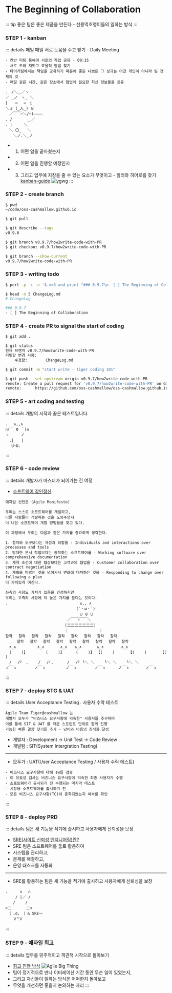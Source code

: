 # The Beginning of Collaboration

::: tip
좋은 팀은 좋은 제품을 만든다 - 선릉역호랭이들의 일하는 방식
:::

### STEP 1 - kanban
::: details 매일 매일 서로 도움을 주고 받기 - Daily Meeting
```
- 칸반 미팅 통해여 서로의 작업 공유 - 09:15
- 서로 도와 재밋고 효율적 방법 찾기
- 타이거팀에서는 책임을 공유하기 때문에 좋든 나쁘든 그 성과는 어떤 개인이 아니라 팀 전체의 것
- 매일 같은 시간, 같은 장소에서 협업에 필요한 최신 정보들을 공유

.　/＼＿／ヽ
／ _ノ　ヽ_ ＼
|　　━　 ━　i
＼ミ (_人_) 彡
　／￣￣⌒＼/⌒)――――
. /　　　　＿／　
. |　　　＼
　＼ 〇_　 ＼
　　＼ノ.＼_ノ

```
- 1. 어떤 일을 끝마쳤는지
- 2. 어떤 일을 진행할 예정인지
- 3. 그리고 업무에 지장을 줄 수 있는 요소가 무엇이고 - 힐러와 히어로를 찾기
[kanban-guide](https://kanban.university/kanban-guide/#download)
![ygwg](https://i0.wp.com/congruentagile.com/wp-content/uploads/2021/11/%E1%84%8F%E1%85%A1%E1%86%AB%E1%84%87%E1%85%A1%E1%86%AB-%E1%84%86%E1%85%A1%E1%86%AB%E1%84%92%E1%85%AA.png?resize=1024%2C777&ssl=1)
:::

### STEP 2 - create branch
``` bash
$ pwd
~/code/oss-cashmallow.github.io

$ git pull

$ git describe --tags
v0.9.6

$ git branch v0.9.7/how2write-code-with-PR
$ git checkout v0.9.7/how2write-code-with-PR

$ git branch --show-current
v0.9.7/how2write-code-with-PR
```

### STEP 3 - writing todo
``` bash
$ perl -p -i -e '$.==3 and print "### 0.9.7\n- [ ] The Beginning of Collaboration\n\n"' ChangeLog.md

$ head -n 5 ChangeLog.md
# ChangeLog

### 0.9.7
- [ ] The Beginning of Collaboration
```

### STEP 4 - create PR to signal the start of coding
``` bash
$ git add .

$ git status
현재 브랜치 v0.9.7/how2write-code-with-PR
커밋할 변경 사항:
	수정함:        ChangeLog.md

$ git commit -m "start write - tiger coding 101"

$ git push --set-upstream origin v0.9.7/how2write-code-with-PR
remote: Create a pull request for 'v0.9.7/how2write-code-with-PR' on GitHub by visiting:
remote:      https://github.com/oss-cashmallow/oss-cashmallow.github.io/pull/new/v0.9.7/how2write-code-with-PR
```

### STEP 5 - art coding and testing
::: details 개발의 시작과 끝은 테스트입니다.
```
.　 ∧,,∧
∩(＾ 0 ＾)∩
ヽ　　　ノ
　.|　　|
　 U⌒U.
```
:::

### STEP 6 - code review
::: details 개발자가 마스터가 되어가는 긴 여정
- [소프트웨어 장인정신](http://guruble.com/%EC%86%8C%ED%94%84%ED%8A%B8%EC%9B%A8%EC%96%B4-%EC%9E%A5%EC%9D%B8%EC%A0%95%EC%8B%A0software-craftsmanship/)
```
애자일 선언문 (Agile Manifesto)

우리는 스스로 소프트웨어를 개발하고, 
다른 사람들이 개발하는 것을 도와주면서
더 나은 소프트웨어 개발 방법들을 찾고 있다.

이 과정에서 우리는 다음과 같은 가치를 중요하게 생각한다.

1. 절차와 도구보다는 개성과 화합을 - Individuals and interactions over processes and tools
2. 방대한 문서 작업보다는 동작하는 소프트웨어를 - Working software over comprehensive documentation
3. 계약 조건에 대한 협상보다는 고객과의 협업을 - Customer collaboration over contract negotiation
4. 계획을 따르는 것을 넘어서서 변화에 대처하는 것을 - Responding to change over following a plan
더 가치있게 여긴다.

좌측의 사항도 가치가 있음을 인정하지만
우리는 우측의 사항에 더 높은 가치를 둔다는 것이다.
.　　　　　　　　　　　　　　　　　　　∧,, ∧
　　　　　　　　　　　　　　　　　　 (`・ω・´)
　　　 　　　　　　　　　　　　 　 　 Ｕ θ Ｕ
　　　　 　　　　　　　　　　　 ／￣￣Ⅰ￣￣＼
　　　　　 　　　　　　　　　　|二二二二二二二|
　　　　　　　　　　　　　　 　｜　　　　　　　　｜
찰칵 　찰칵 　찰칵 　찰칵 　찰칵 　찰칵 　찰칵 　찰칵 　찰칵
　　　찰칵 　찰칵 　찰칵 　찰칵 　찰칵 　찰칵 　찰칵 　찰칵 　찰칵
　∧_∧　　　 　　∧_∧ 　　　 ∧_∧　　∧_∧　　　　∧_∧　　　　 ∧_∧
　(　　 )】 　 　 　(　　 )】　　　 (　　 )】 【(　　 )　　　 【(　　 )　　　 【(　　 )
　/　 /┘　.　 　/　 /┘.　 　　/　 /┘ └＼ ＼　 　└＼ ＼　　 └＼ ＼
ノ￣ゝ　 　　　ノ￣ゝ 　　　 　ノ￣ゝ　 　　　ノ￣ゝ 　　 ノ￣ゝ　 　 　ノ￣ゝ
```
:::

### STEP 7 - deploy STG & UAT
::: details User Acceptance Testing . 사용자 수락 테스트
```
Agile Team Tiger@cashmallow 는
개발자 모두가 "비즈니스 요구사항에 익숙한" 사용자를 추구하며
이를 통해 SIT & UAT 를 작은 스프린트 단위로 함께 진행
가능한 빠른 결함 찾기를 추가 - 낭비와 비용의 최적화 달성
```
- 개발자 : Development -> Unit Test -> Code Review
- 개발팀 : SIT(System Intergration Testing)
---
- 모두가 : UAT(User Acceptance Testing / 사용자 수락 테스트)
```
- 비즈니스 요구사항에 대해 sw를 검증
- 이 유효성 검사는 비즈니스 요구사항에 익숙한 최종 사용자가 수행
- 소프트웨어가 출시되기 전 수행되는 마지막 테스트
- 시장용 소프트웨어를 출시하기 전
- 모든 비즈니스 요구사항(TC)이 충족되었는지 여부를 확인
```
:::

### STEP 8 - deploy PRD
::: details 팀은 새 기능을 적기에 출시하고 사용자에게 신뢰성을 보장
 - [SRE(사이트 신뢰성 엔지니어링)란?](https://www.redhat.com/ko/topics/devops/what-is-sre)
 - SRE 팀은 소프트웨어를 툴로 활용하여 
 - 시스템을 관리하고,
 - 문제를 해결하고,
 - 운영 태스크를 자동화
---
- SRE를 활용하는 팀은 새 기능을 적기에 출시하고 사용자에게 신뢰성을 보장
```
.　 　 ∩　 ∩
　　 / |／ /
　　/ 　　/
⊂二 　 　 二⊃
　（ ､σ， ）& SRE～
　　Ｖ"Ｖ
```
:::

### STEP 9 - 애자일 회고
::: details 업무를 민주적이고 객관적 시작으로 돌아보기
- [회고 진행 방식](https://brunch.co.kr/@sweetsavasana/40)
![Aglie Big Thing](https://i0.wp.com/congruentagile.com/wp-content/uploads/2019/10/122_3.jpeg?fit=800%2C326&ssl=1)
- 팀이 정기적으로 만나 이터레이션 기간 동안 무슨 일이 있었는지, 
- 그리고 자신들이 일하는 방식은 어떠한지 돌아보고
- 무엇을 개선하면 좋을지 논의하는 자리
:::